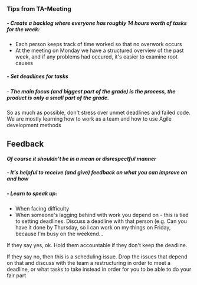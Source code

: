 ### Tips from TA-Meeting

##### - Create a backlog where everyone has roughly 14 hours worth of tasks for the week:
* Each person keeps track of time worked so that no overwork occurs
* At the meeting on Monday we have a structured overview of the past week, and if any problems had occured, it's easier to examine root causes

##### - _Set deadlines for tasks_

##### - The main focus (and biggest part of the grade) is the process, the product _is only a small part of the grade_. 
So as much as possible, don't stress over unmet deadlines and failed code. We are mostly learning how to work as a team and how to use Agile development methods

## Feedback 
#### _Of course it shouldn't be in a mean or disrespectful manner_
##### - It's helpful to receive (and give) feedback on what you can improve on and how
##### - Learn to speak up:
* When facing difficulty
* When someone's lagging behind with work you depend on - this is tied to setting deadlines. Discuss a deadline with that person (e.g. Can you have it done by Thursday,
so I can work on my things on Friday, because I'm busy on the weekend...

If they say yes, ok. Hold them accountable if they don't keep the deadline. 

If they say no,
then this is a scheduling issue. Drop the issues that depend on that and discuss with the team a restructuring in order to meet a deadline, or what tasks to take instead
in order for you to be able to do your fair part

